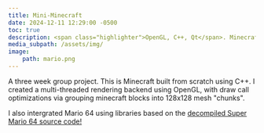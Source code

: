 ```yaml
---
title: Mini-Minecraft
date: 2024-12-11 12:29:00 -0500
toc: true
description: <span class="highlighter">OpenGL, C++, Qt</span>. Minecraft from scratch. Multi-threaded voxel rendering. Super Mario 64 integration!
media_subpath: /assets/img/
image:
    path: mario.png
---
```


A three week group project. This is Minecraft built from scratch using C++. I created a multi-threaded rendering backend using OpenGL, with draw call optimizations via grouping minecraft blocks into 128x128 mesh "chunks".

I also intergrated Mario 64 using libraries based on the [decompiled Super Mario 64 source code!](https://github.com/libsm64/libsm64)